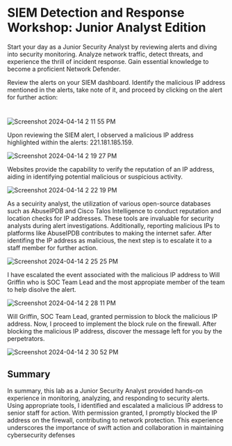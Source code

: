 <h1>SIEM Detection and Response Workshop: Junior Analyst Edition</h1>

Start your day as a Junior Security Analyst by reviewing alerts and diving into security monitoring. Analyze network traffic, detect threats, and experience the thrill of incident response. Gain essential knowledge to become a proficient Network Defender.

Review the alerts on your SIEM dashboard. Identify the malicious IP address mentioned in the alerts, take note of it, and proceed by clicking on the alert for further action:
<h1></h1>

![Screenshot 2024-04-14 2 11 55 PM](https://github.com/mmedinabet/SOC-analyst-tier-1/assets/142737434/bd16100d-6610-4f70-99ad-2a73aa40ebd8)

Upon reviewing the SIEM alert, I observed a malicious IP address highlighted within the alerts: 221.181.185.159.

![Screenshot 2024-04-14 2 19 27 PM](https://github.com/mmedinabet/SOC-analyst-tier-1/assets/142737434/f3aaf984-2872-4b00-9d25-5f6c7f5079a9)

Websites provide the capability to verify the reputation of an IP address, aiding in identifying potential malicious or suspicious activity.

![Screenshot 2024-04-14 2 22 19 PM](https://github.com/mmedinabet/SOC-analyst-tier-1/assets/142737434/9585e5d9-768f-4eff-80c7-cfe7d4f5bba1)

As a secuirity analyst, the utilization of various open-source databases such as AbuseIPDB and Cisco Talos Intelligence to conduct reputation and location checks for IP addresses. These tools are invaluable for security analysts during alert investigations. Additionally, reporting malicious IPs to platforms like AbuseIPDB contributes to making the internet safer. After identifing the IP address as malicious, the next step is to escalate it to a staff member for further action. 

![Screenshot 2024-04-14 2 25 25 PM](https://github.com/mmedinabet/SOC-analyst-tier-1/assets/142737434/78d16dd4-355c-45c2-b72b-bf8418eff1fa)

I have escalated the event associated with the malicious IP address to Will Griffin who is SOC Team Lead and the most appropiate member of the team to help disolve the alert. 

![Screenshot 2024-04-14 2 28 11 PM](https://github.com/mmedinabet/SOC-analyst-tier-1/assets/142737434/3472f9f4-a2a3-4373-b8ad-96ce7aacab5e)

Will Griffin, SOC Team Lead, granted permission to block the malicious IP address. Now, I proceed to implement the block rule on the firewall. After blocking the malicious IP address, discover the message left for you by the perpetrators.

![Screenshot 2024-04-14 2 30 52 PM](https://github.com/mmedinabet/SOC-analyst-tier-1/assets/142737434/92b1a0ee-8b11-4833-9c70-e85c7a76f630)

<h2> Summary</h2>
In summary, this lab as a Junior Security Analyst provided hands-on experience in monitoring, analyzing, and responding to security alerts. Using appropriate tools, I identified and escalated a malicious IP address to senior staff for action. With permission granted, I promptly blocked the IP address on the firewall, contributing to network protection. This experience underscores the importance of swift action and collaboration in maintaining cybersecurity defenses
